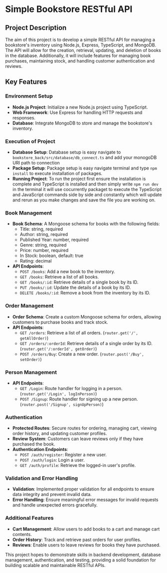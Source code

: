 # Simple Bookstore RESTful API

## Project Description
The aim of this project is to develop a simple RESTful API for managing a bookstore's inventory using Node.js, Express, TypeScript, and MongoDB. The API will allow for the creation, retrieval, updating, and deletion of books in the database. Additionally, it will include features for managing book purchases, maintaining stock, and handling customer authentication and reviews.

## Key Features

### Environment Setup
- **Node.js Project**: Initialize a new Node.js project using TypeScript.
- **Web Framework**: Use Express for handling HTTP requests and responses.
- **Database**: Integrate MongoDB to store and manage the bookstore's inventory.


### Execution of Project
- **Database Setup**: Database setup is easy navigate to ```bookstore_back/src/database/db_connect.ts``` and add your monogoDB URI path to connection
- **Package Setup**: Package setup is easy navigate terminal and type ```npm install``` to execute installation of packages.
- **Running Project**: To run the project first ensure the installation is complete and TypeScript is installed and then simply write ```npm run dev``` in the terminal it will use cocurrently packaget to execute the TypeScript and JavaScript commands side by side and constantly which will update and rerun as you make changes and save the file you are working on.





### Book Management
- **Book Schema**: A Mongoose schema for books with the following fields:
  - Title: string, required
  - Author: string, required
  - Published Year: number, required
  - Genre: string, required
  - Price: number, required
  - In Stock: boolean, default: true
  - Rating: decimal
- **API Endpoints**:
  - `POST /books`: Add a new book to the inventory.
  - `GET /books`: Retrieve a list of all books.
  - `GET /books/:id`: Retrieve details of a single book by its ID.
  - `PUT /books/:id`: Update the details of a book by its ID.
  - `DELETE /books/:id`: Remove a book from the inventory by its ID.

### Order Management
- **Order Schema**: Create a custom Mongoose schema for orders, allowing customers to purchase books and track stock.
- **API Endpoints**:
  - `GET /orders`: Retrieve a list of all orders. (`router.get('/', getAllOrder)`)
  - `GET /orders/:orderId`: Retrieve details of a single order by its ID. (`router.get('/:orderId', getOrder)`)
  - `POST /orders/Buy`: Create a new order. (`router.post('/Buy', setOrder)`)

### Person Management
- **API Endpoints**:
  - `GET /Login`: Route handler for logging in a person. (`router.get('/Login', logInPerson)`)
  - `POST /Signup`: Route handler for signing up a new person. (`router.post('/Signup', signUpPerson)`)



### Authentication
- **Protected Routes**: Secure routes for ordering, managing cart, viewing order history, and updating customer profiles.
- **Review System**: Customers can leave reviews only if they have purchased the book.
- **Authentication Endpoints**:
  - `POST /auth/register`: Register a new user.
  - `POST /auth/login`: Login a user.
  - `GET /auth/profile`: Retrieve the logged-in user's profile.

### Validation and Error Handling
- **Validation**: Implemented proper validation for all endpoints to ensure data integrity and prevent invalid data.
- **Error Handling**: Ensure meaningful error messages for invalid requests and handle unexpected errors gracefully.


### Additional Features
- **Cart Management**: Allow users to add books to a cart and manage cart contents.
- **Order History**: Track and retrieve past orders for user profiles.
- **Reviews**: Enable users to leave reviews for books they have purchased.

This project hopes to demonstrate skills in backend development, database management, authentication, and testing, providing a solid foundation for building scalable and maintainable RESTful APIs.
